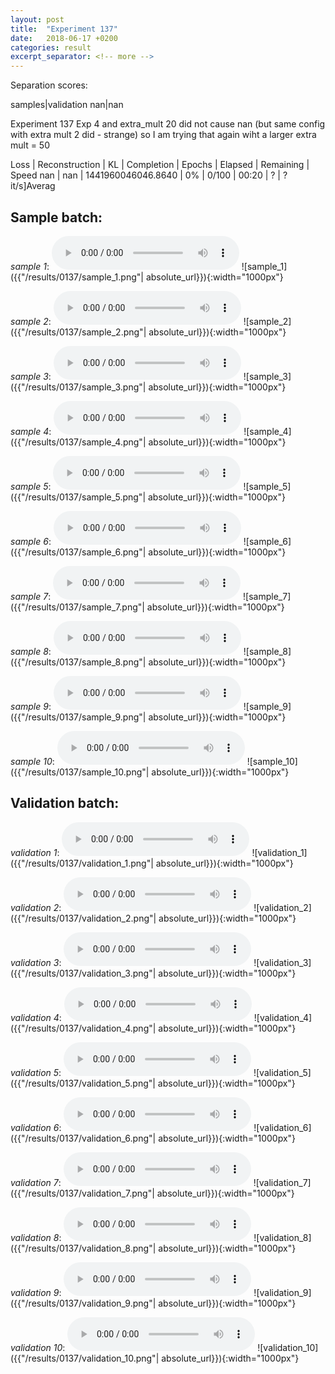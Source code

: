 ```yaml
---
layout: post
title:  "Experiment 137"
date:   2018-06-17 +0200
categories: result
excerpt_separator: <!-- more -->
---
```

Separation scores:

samples|validation
nan|nan
<!-- more -->
Experiment 137
Exp 4 and extra_mult 20 did not cause nan (but same config with extra mult 2 did - strange) so I am trying that again wiht a larger extra mult = 50

Loss | Reconstruction | KL | Completion | Epochs | Elapsed | Remaining | Speed
nan | nan | 1441960046046.8640 | 0% | 0/100 | 00:20 | ? | ?it/s]Averag

## **Sample batch**:
_sample 1_:
<audio src="/ResultsOverview/results/0137/sample_1.wav" controls preload></audio>
![sample_1]({{"/results/0137/sample_1.png"| absolute_url}}){:width="1000px"}

_sample 2_:
<audio src="/ResultsOverview/results/0137/sample_2.wav" controls preload></audio>
![sample_2]({{"/results/0137/sample_2.png"| absolute_url}}){:width="1000px"}

_sample 3_:
<audio src="/ResultsOverview/results/0137/sample_3.wav" controls preload></audio>
![sample_3]({{"/results/0137/sample_3.png"| absolute_url}}){:width="1000px"}

_sample 4_:
<audio src="/ResultsOverview/results/0137/sample_4.wav" controls preload></audio>
![sample_4]({{"/results/0137/sample_4.png"| absolute_url}}){:width="1000px"}

_sample 5_:
<audio src="/ResultsOverview/results/0137/sample_5.wav" controls preload></audio>
![sample_5]({{"/results/0137/sample_5.png"| absolute_url}}){:width="1000px"}

_sample 6_:
<audio src="/ResultsOverview/results/0137/sample_6.wav" controls preload></audio>
![sample_6]({{"/results/0137/sample_6.png"| absolute_url}}){:width="1000px"}

_sample 7_:
<audio src="/ResultsOverview/results/0137/sample_7.wav" controls preload></audio>
![sample_7]({{"/results/0137/sample_7.png"| absolute_url}}){:width="1000px"}

_sample 8_:
<audio src="/ResultsOverview/results/0137/sample_8.wav" controls preload></audio>
![sample_8]({{"/results/0137/sample_8.png"| absolute_url}}){:width="1000px"}

_sample 9_:
<audio src="/ResultsOverview/results/0137/sample_9.wav" controls preload></audio>
![sample_9]({{"/results/0137/sample_9.png"| absolute_url}}){:width="1000px"}

_sample 10_:
<audio src="/ResultsOverview/results/0137/sample_10.wav" controls preload></audio>
![sample_10]({{"/results/0137/sample_10.png"| absolute_url}}){:width="1000px"}

## **Validation batch**:
_validation 1_:
<audio src="/ResultsOverview/results/0137/validation_1.wav" controls preload></audio>
![validation_1]({{"/results/0137/validation_1.png"| absolute_url}}){:width="1000px"}

_validation 2_:
<audio src="/ResultsOverview/results/0137/validation_2.wav" controls preload></audio>
![validation_2]({{"/results/0137/validation_2.png"| absolute_url}}){:width="1000px"}

_validation 3_:
<audio src="/ResultsOverview/results/0137/validation_3.wav" controls preload></audio>
![validation_3]({{"/results/0137/validation_3.png"| absolute_url}}){:width="1000px"}

_validation 4_:
<audio src="/ResultsOverview/results/0137/validation_4.wav" controls preload></audio>
![validation_4]({{"/results/0137/validation_4.png"| absolute_url}}){:width="1000px"}

_validation 5_:
<audio src="/ResultsOverview/results/0137/validation_5.wav" controls preload></audio>
![validation_5]({{"/results/0137/validation_5.png"| absolute_url}}){:width="1000px"}

_validation 6_:
<audio src="/ResultsOverview/results/0137/validation_6.wav" controls preload></audio>
![validation_6]({{"/results/0137/validation_6.png"| absolute_url}}){:width="1000px"}

_validation 7_:
<audio src="/ResultsOverview/results/0137/validation_7.wav" controls preload></audio>
![validation_7]({{"/results/0137/validation_7.png"| absolute_url}}){:width="1000px"}

_validation 8_:
<audio src="/ResultsOverview/results/0137/validation_8.wav" controls preload></audio>
![validation_8]({{"/results/0137/validation_8.png"| absolute_url}}){:width="1000px"}

_validation 9_:
<audio src="/ResultsOverview/results/0137/validation_9.wav" controls preload></audio>
![validation_9]({{"/results/0137/validation_9.png"| absolute_url}}){:width="1000px"}

_validation 10_:
<audio src="/ResultsOverview/results/0137/validation_10.wav" controls preload></audio>
![validation_10]({{"/results/0137/validation_10.png"| absolute_url}}){:width="1000px"}

